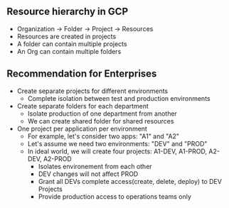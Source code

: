 ## Resource hierarchy in GCP
- Organization -> Folder -> Project -> Resources
- Resources are created in projects
- A folder can contain multiple projects
- An Org can contain multiple folders

## Recommendation for Enterprises
- Create separate projects for different environments
    - Complete isolation between test and production environments
- Create separate folders for each department
    - Isolate production of one department from another
    - We can create shared folder for shared resources
- One project per application per environment
    - For example, let's consider two apps: "A1" and "A2"
    - Let's assume we need two environments: "DEV" and "PROD"
    - In ideal world, we will create four projects: A1-DEV, A1-PROD, A2-DEV, A2-PROD
        - Isolates environement from each other
        - DEV changes will not affect PROD
        - Grant all DEVs complete access(create, delete, deploy) to DEV Projects
        - Provide production access to operations teams only
